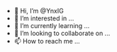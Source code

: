 - 👋 Hi, I’m @YnxIG
- 👀 I’m interested in ...
- 🌱 I’m currently learning ...
- 💞️ I’m looking to collaborate on ...
- 📫 How to reach me ...

<!---
YnxIG/YnxIG is a ✨ special ✨ repository because its `README.md` (this file) appears on your GitHub profile.
You can click the Preview link to take a look at your changes.
--->
